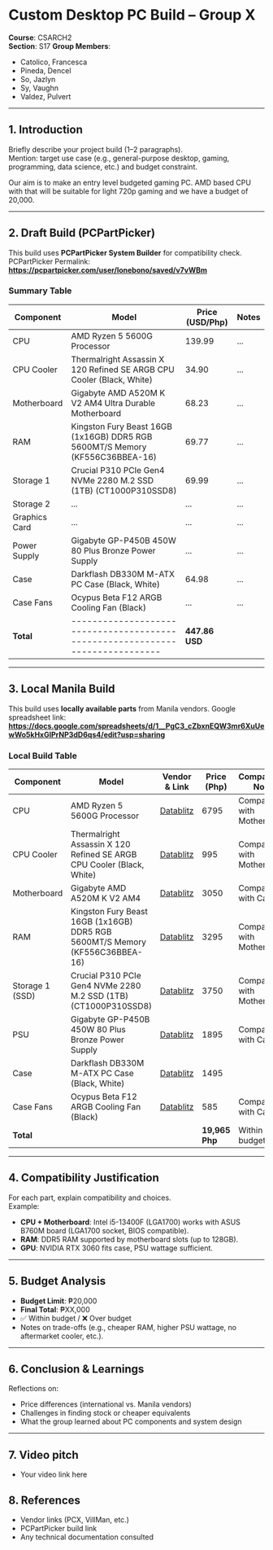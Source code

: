 # Custom Desktop PC Build – Group X

**Course**: CSARCH2  
**Section**: S17
**Group Members**:

- Catolico, Francesca
- Pineda, Dencel
- So, Jazlyn
- Sy, Vaughn
- Valdez, Pulvert

---

## 1. Introduction

Briefly describe your project build (1–2 paragraphs).  
Mention: target use case (e.g., general-purpose desktop, gaming, programming, data science, etc.) and budget constraint.

Our aim is to make an entry level budgeted gaming PC. AMD based CPU with that will be suitable for light 720p gaming and we have a budget of 20,000.

---

## 2. Draft Build (PCPartPicker)

This build uses **PCPartPicker System Builder** for compatibility check.
PCPartPicker Permalink: **https://pcpartpicker.com/user/lonebono/saved/v7vWBm**

### Summary Table

| Component     | Model                                                                         | Price (USD/Php) | Notes |
| ------------- | ----------------------------------------------------------------------------- | --------------- | ----- |
| CPU           | AMD Ryzen 5 5600G Processor                                                   | 139.99          | ...   |
| CPU Cooler    | Thermalright Assassin X 120 Refined SE ARGB CPU Cooler (Black, White)         | 34.90           | ...   |
| Motherboard   | Gigabyte AMD A520M K V2 AM4 Ultra Durable Motherboard                         | 68.23           | ...   |
| RAM           | Kingston Fury Beast 16GB (1x16GB) DDR5 RGB 5600MT/S Memory (KF556C36BBEA-16)  | 69.77           | ...   |
| Storage 1     | Crucial P310 PCIe Gen4 NVMe 2280 M.2 SSD (1TB) (CT1000P310SSD8)               | 69.99           | ...   |
| Storage 2     | ...                                                                           | ...             | ...   |
| Graphics Card | ...                                                                           | ...             | ...   |
| Power Supply  | Gigabyte GP-P450B 450W 80 Plus Bronze Power Supply                            | ...             | ...   |
| Case          | Darkflash DB330M M-ATX PC Case (Black, White)                                 | 64.98           | ...   |
| Case Fans     | Ocypus Beta F12 ARGB Cooling Fan (Black)                                      | ...             | ...   |
| **Total**     | ----------------------------------------------------------------------------- | **447.86 USD**  |       |

---

## 3. Local Manila Build

This build uses **locally available parts** from Manila vendors.
Google spreadsheet link: **https://docs.google.com/spreadsheets/d/1__PgC3_cZbxnEQW3mr6XuUewWo5kHxGlPrNP3dD6qs4/edit?usp=sharing**

### Local Build Table

| Component       | Model                                                                        | Vendor & Link                                                                                                                                                                                                                                                                                    | Price (Php)    | Compatibility Notes         |
| --------------- | ---------------------------------------------------------------------------- | ------------------------------------------------------------------------------------------------------------------------------------------------------------------------------------------------------------------------------------------------------------------------------------------------ | -------------- | --------------------------- |
| CPU             | AMD Ryzen 5 5600G Processor                                                  | [Datablitz](https://ecommerce.datablitz.com.ph/products/amd-ryzen-5-5600g-processor)                                                                                                                                                                                                             | 6795           | Compatible with Motherboard |
| CPU Cooler      | Thermalright Assassin X 120 Refined SE ARGB CPU Cooler (Black, White)        | [Datablitz](https://ecommerce.datablitz.com.ph/products/thermalright-assassin-x-120-refined-se-argb-cpu-cooler)                                                                                                                                                                                  | 995            | Compatible with Motherboard |
| Motherboard     | Gigabyte AMD A520M K V2 AM4                                                  | [Datablitz](https://ecommerce.datablitz.com.ph/products/gigabyte-amd-a520m-k-v2-am4-ultra-durable-motherboard?utm_source=chatgpt.com&fbclid=IwY2xjawNMzJ9leHRuA2FlbQIxMABicmlkETFQc1ZITWJFcEJlYXhubUN4AR62Ci9sfwOWDvifgb6jUAa1nCyvX_fOnYsQhugpwYT9_gvmDcISKuAlOpqB1w_aem_19rt3IxFMyOoThlMpXnA-A) | 3050           | Compatible with Case        |
| RAM             | Kingston Fury Beast 16GB (1x16GB) DDR5 RGB 5600MT/S Memory (KF556C36BBEA-16) | [Datablitz](https://ecommerce.datablitz.com.ph/products/kingston-fury-beast-16gb-1x16gb-ddr5-rgb-5600mt-s-memory-kf556c36bbea-16)                                                                                                                                                                | 3295           | Compatible with Motherboard |
| Storage 1 (SSD) | Crucial P310 PCIe Gen4 NVMe 2280 M.2 SSD (1TB) (CT1000P310SSD8)              | [Datablitz](https://ecommerce.datablitz.com.ph/products/crucial-p310-1tb-pcie-gen4-nvme-2280-m-2-ssd-ct1000p310ssd8)                                                                                                                                                                             | 3750           | Compatible with Motherboard |
| PSU             | Gigabyte GP-P450B 450W 80 Plus Bronze Power Supply                           | [Datablitz](https://ecommerce.datablitz.com.ph/products/gigabyte-gp-p450b-450w-80-plus-bronze-power-supply)                                                                                                                                                                                      | 1895           | Compatible with Case        |
| Case            | Darkflash DB330M M-ATX PC Case (Black, White)                                | [Datablitz](https://ecommerce.datablitz.com.ph/products/darkflash-db330m-m-atx-pc-case)                                                                                                                                                                                                          | 1495           |                             |
| Case Fans       | Ocypus Beta F12 ARGB Cooling Fan (Black)                                     | [Datablitz](https://ecommerce.datablitz.com.ph/products/ocypus-beta-f12-argb-cooling-fan-black)                                                                                                                                                                                                  | 585            | Compatible with Case        |
| **Total**       |                                                                              |                                                                                                                                                                                                                                                                                                  | **19,965 Php** | Within budget               |

---

## 4. Compatibility Justification

For each part, explain compatibility and choices.  
Example:

- **CPU + Motherboard**: Intel i5-13400F (LGA1700) works with ASUS B760M board (LGA1700 socket, BIOS compatible).
- **RAM**: DDR5 RAM supported by motherboard slots (up to 128GB).
- **GPU**: NVIDIA RTX 3060 fits case, PSU wattage sufficient.

---

## 5. Budget Analysis

- **Budget Limit**: ₱20,000
- **Final Total**: ₱XX,000
- ✅ Within budget / ❌ Over budget
- Notes on trade-offs (e.g., cheaper RAM, higher PSU wattage, no aftermarket cooler, etc.).

---

## 6. Conclusion & Learnings

Reflections on:

- Price differences (international vs. Manila vendors)
- Challenges in finding stock or cheaper equivalents
- What the group learned about PC components and system design

---

## 7. Video pitch

- Your video link here

## 8. References

- Vendor links (PCX, VillMan, etc.)
- PCPartPicker build link
- Any technical documentation consulted

